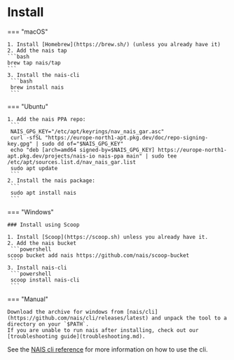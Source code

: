# Install

=== "macOS"

    1. Install [Homebrew](https://brew.sh/) (unless you already have it)
    2. Add the nais tap
    ```bash
    brew tap nais/tap
    ```
    3. Install the nais-cli
     ```bash
     brew install nais
     ```

=== "Ubuntu"

    1. Add the nais PPA repo:
     ```
     NAIS_GPG_KEY="/etc/apt/keyrings/nav_nais_gar.asc"
     curl -sfSL "https://europe-north1-apt.pkg.dev/doc/repo-signing-key.gpg" | sudo dd of="$NAIS_GPG_KEY"
     echo "deb [arch=amd64 signed-by=$NAIS_GPG_KEY] https://europe-north1-apt.pkg.dev/projects/nais-io nais-ppa main" | sudo tee /etc/apt/sources.list.d/nav_nais_gar.list
     sudo apt update
     ```
    2. Install the nais package:
     ```
     sudo apt install nais
     ```

=== "Windows"

    ### Install using Scoop

    1. Install [Scoop](https://scoop.sh) unless you already have it.
    2. Add the nais bucket
     ```powershell
    scoop bucket add nais https://github.com/nais/scoop-bucket
     ```
    3. Install nais-cli
     ```powershell
     scoop install nais-cli
     ```

=== "Manual"

    Download the archive for windows from [nais/cli](https://github.com/nais/cli/releases/latest) and unpack the tool to a directory on your `$PATH`.
    If you are unable to run nais after installing, check out our [troubleshooting guide](troubleshooting.md).

See the [NAIS cli reference](../../reference/cli/README.md) for more information on how to use the cli.